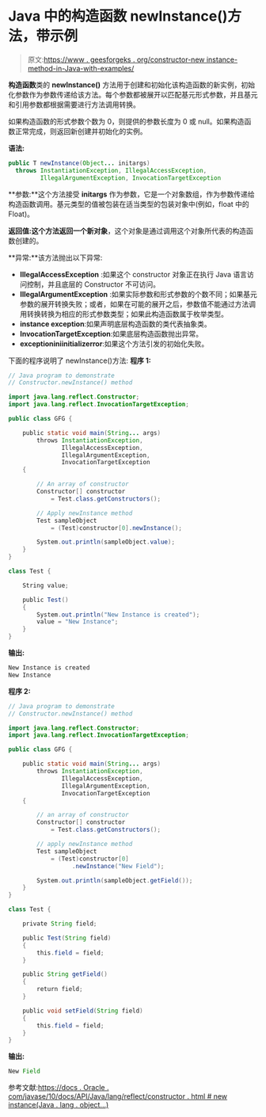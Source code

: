 # Java 中的构造函数 newInstance()方法，带示例

> 原文:[https://www . geesforgeks . org/constructor-new instance-method-in-Java-with-examples/](https://www.geeksforgeeks.org/constructor-newinstance-method-in-java-with-examples/)

**构造函数**类的 **newInstance()** 方法用于创建和初始化该构造函数的新实例，初始化参数作为参数传递给该方法。每个参数都被展开以匹配基元形式参数，并且基元和引用参数都根据需要进行方法调用转换。

如果构造函数的形式参数个数为 0，则提供的参数长度为 0 或 null。如果构造函数正常完成，则返回新创建并初始化的实例。

**语法:**

```java
public T newInstance(Object... initargs)
  throws InstantiationException, IllegalAccessException,
         IllegalArgumentException, InvocationTargetException

```

**参数:**这个方法接受 **initargs** 作为参数，它是一个对象数组，作为参数传递给构造函数调用。基元类型的值被包装在适当类型的包装对象中(例如，float 中的 Float)。

**返回值:**这个方法返回一个**新对象**，这个对象是通过调用这个对象所代表的构造函数创建的。

**异常:**该方法抛出以下异常:

*   **IllegalAccessException** :如果这个 constructor 对象正在执行 Java 语言访问控制，并且底层的 Constructor 不可访问。
*   **IllegalArgumentException** :如果实际参数和形式参数的个数不同；如果基元参数的展开转换失败；或者，如果在可能的展开之后，参数值不能通过方法调用转换转换为相应的形式参数类型；如果此构造函数属于枚举类型。
*   **instance exception**:如果声明底层构造函数的类代表抽象类。
*   **InvocationTargetException**:如果底层构造函数抛出异常。
*   **exceptioniniinitializerror**:如果这个方法引发的初始化失败。

下面的程序说明了 newInstance()方法:
**程序 1:**

```java
// Java program to demonstrate
// Constructor.newInstance() method

import java.lang.reflect.Constructor;
import java.lang.reflect.InvocationTargetException;

public class GFG {

    public static void main(String... args)
        throws InstantiationException,
               IllegalAccessException,
               IllegalArgumentException,
               InvocationTargetException
    {

        // An array of constructor
        Constructor[] constructor
            = Test.class.getConstructors();

        // Apply newInstance method
        Test sampleObject
            = (Test)constructor[0].newInstance();

        System.out.println(sampleObject.value);
    }
}

class Test {

    String value;

    public Test()
    {
        System.out.println("New Instance is created");
        value = "New Instance";
    }
}
```

**输出:**

```java
New Instance is created
New Instance

```

**程序 2:**

```java
// Java program to demonstrate
// Constructor.newInstance() method

import java.lang.reflect.Constructor;
import java.lang.reflect.InvocationTargetException;

public class GFG {

    public static void main(String... args)
        throws InstantiationException,
               IllegalAccessException,
               IllegalArgumentException,
               InvocationTargetException
    {

        // an array of constructor
        Constructor[] constructor
            = Test.class.getConstructors();

        // apply newInstance method
        Test sampleObject
            = (Test)constructor[0]
                  .newInstance("New Field");

        System.out.println(sampleObject.getField());
    }
}

class Test {

    private String field;

    public Test(String field)
    {
        this.field = field;
    }

    public String getField()
    {
        return field;
    }

    public void setField(String field)
    {
        this.field = field;
    }
}
```

**输出:**

```java
New Field

```

参考文献:[https://docs . Oracle . com/javase/10/docs/API/Java/lang/reflect/constructor . html # new instance(Java . lang . object…)](https://docs.oracle.com/javase/10/docs/api/java/lang/reflect/Constructor.html#newInstance(java.lang.Object...))